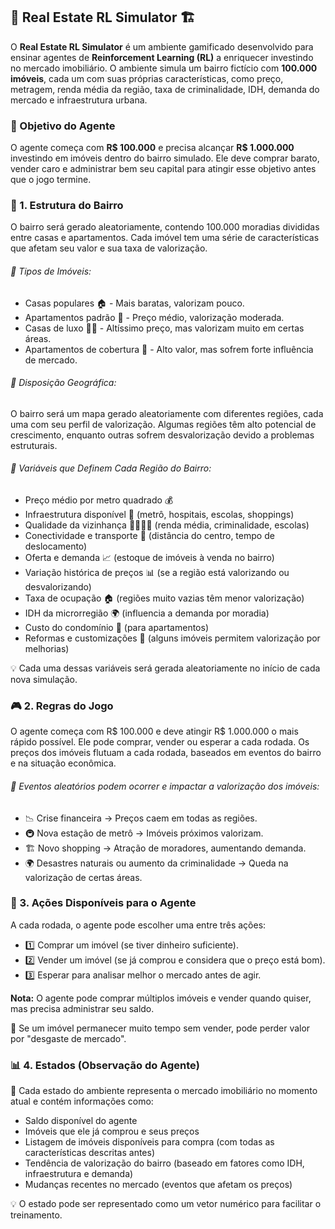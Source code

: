 ## 🏡 Real Estate RL Simulator 🏗️

O **Real Estate RL Simulator** é um ambiente gamificado desenvolvido para ensinar agentes de **Reinforcement Learning (RL)** a enriquecer investindo no mercado imobiliário. O ambiente simula um bairro fictício com **100.000 imóveis**, cada um com suas próprias características, como preço, metragem, renda média da região, taxa de criminalidade, IDH, demanda do mercado e infraestrutura urbana.


### 🎯 Objetivo do Agente
O agente começa com **R$ 100.000** e precisa alcançar **R$ 1.000.000** investindo em imóveis dentro do bairro simulado. Ele deve comprar barato, vender caro e administrar bem seu capital para atingir esse objetivo antes que o jogo termine.

### 📍 1. Estrutura do Bairro
O bairro será gerado aleatoriamente, contendo 100.000 moradias divididas entre casas e apartamentos. Cada imóvel tem uma série de características que afetam seu valor e sua taxa de valorização.

###### 📌 Tipos de Imóveis:

- Casas populares 🏠 - Mais baratas, valorizam pouco.
- Apartamentos padrão 🏢 - Preço médio, valorização moderada.
- Casas de luxo 🏡💎 - Altíssimo preço, mas valorizam muito em certas áreas.
- Apartamentos de cobertura 🌇 - Alto valor, mas sofrem forte influência de mercado.

###### 📌 Disposição Geográfica:

O bairro será um mapa gerado aleatoriamente com diferentes regiões, cada uma com seu perfil de valorização.
Algumas regiões têm alto potencial de crescimento, enquanto outras sofrem desvalorização devido a problemas estruturais.

###### 📌 Variáveis que Definem Cada Região do Bairro:

- Preço médio por metro quadrado 💰
- Infraestrutura disponível 🚆 (metrô, hospitais, escolas, shoppings)
- Qualidade da vizinhança 👨‍👩‍👧‍👦 (renda média, criminalidade, escolas)
- Conectividade e transporte 🚌 (distância do centro, tempo de deslocamento)
- Oferta e demanda 📈 (estoque de imóveis à venda no bairro)
- Variação histórica de preços 📊 (se a região está valorizando ou desvalorizando)
- Taxa de ocupação 🏠 (regiões muito vazias têm menor valorização)
- IDH da microrregião 🌍 (influencia a demanda por moradia)
- Custo do condomínio 🏢 (para apartamentos)
- Reformas e customizações 🔨 (alguns imóveis permitem valorização por melhorias)

💡 Cada uma dessas variáveis será gerada aleatoriamente no início de cada nova simulação.


### 🎮 2. Regras do Jogo
O agente começa com R$ 100.000 e deve atingir R$ 1.000.000 o mais rápido possível.
Ele pode comprar, vender ou esperar a cada rodada.
Os preços dos imóveis flutuam a cada rodada, baseados em eventos do bairro e na situação econômica.

###### 📌 Eventos aleatórios podem ocorrer e impactar a valorização dos imóveis:
- 📉 Crise financeira → Preços caem em todas as regiões.
- 🚇 Nova estação de metrô → Imóveis próximos valorizam.
- 🏗 Novo shopping → Atração de moradores, aumentando demanda.
- 🌍 Desastres naturais ou aumento da criminalidade → Queda na valorização de certas áreas.



### 🤖 3. Ações Disponíveis para o Agente
A cada rodada, o agente pode escolher uma entre três ações:

- 1️⃣ Comprar um imóvel (se tiver dinheiro suficiente).
- 2️⃣ Vender um imóvel (se já comprou e considera que o preço está bom).
- 3️⃣ Esperar para analisar melhor o mercado antes de agir.

**Nota:** O agente pode comprar múltiplos imóveis e vender quando quiser, mas precisa administrar seu saldo.

📌 Se um imóvel permanecer muito tempo sem vender, pode perder valor por "desgaste de mercado".


### 📊 4. Estados (Observação do Agente)

📌 Cada estado do ambiente representa o mercado imobiliário no momento atual e contém informações como:

- Saldo disponível do agente
- Imóveis que ele já comprou e seus preços
- Listagem de imóveis disponíveis para compra (com todas as características descritas antes)
- Tendência de valorização do bairro (baseado em fatores como IDH, infraestrutura e demanda)
- Mudanças recentes no mercado (eventos que afetam os preços)

💡 O estado pode ser representado como um vetor numérico para facilitar o treinamento.